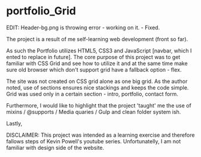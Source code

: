 # portfolio_Grid

EDIT: Header-bg.png is throwing error - working on it. - Fixed.

The project is a result of me self-learning web development (front so far).

As such the Portfolio utilizes HTML5, CSS3 and JavaScript [navbar, which I ented to replace in future]. The core purpose of this project
was to get familiar with CSS Grid and see how to utilize it and at the same time make sure old browser which don't support grid have a fallback option - flex.

The site was not created on CSS grid alone as one big grid. As the author noted, use of sections ensures nice stackings and keeps the code simple. Grid
was used only in a certain section - intro, portfolio, contact form.

Furthermore, I would like to highlight that the project 'taught' me the use of mixins / @supports / Media quaries / Gulp and clean folder system ish.

Lastly,

DISCLAIMER: This project was intended as a learning exercise and therefore fallows steps of Kevin Powell's youtube series. Unfortunatelly, I am not familiar with design side of the website.
